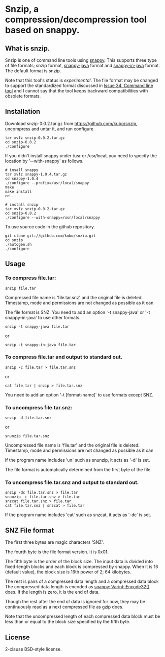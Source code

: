 Snzip, a compression/decompression tool based on snappy.
========================================================

What is snzip.
--------------

Snzip is one of command line tools using [snappy][].
This supports three type of file formats; snzip format, [snappy-java][]
format and [snappy-in-java][] format. The default format is snzip.

Note that this tool's status is *experimental*. The file format
may be changed to support the standardized format discussed in
[Issue 34: Command line tool][] and I cannot say that the tool keeps
backward compatibilities with obsolete formats.

Installation
------------

Download snzip-0.0.2.tar.gz from https://github.com/kubo/snzip,
uncompress and untar it, and run configure.

    tar xvfz snzip-0.0.2.tar.gz
    cd snzip-0.0.2
    ./configure

If you didn't install snappy under /usr or /usr/local, you need to specify
the location by '--with-snappy' as follows.

    # insall snappy
    tar xvfz snappy-1.0.4.tar.gz
    cd snappy-1.0.4
    ./configure --prefix=/usr/local/snappy
    make
    make install
    cd ..
    
    # install snzip
    tar xvfz snzip-0.0.2.tar.gz
    cd snzip-0.0.2
    ./configure --with-snappy=/usr/local/snappy

To use source code in the github repository.

    git clone git://github.com/kubo/snzip.git
    cd snzip
    ./autogen.sh
    ./configure

Usage
-----

### To compress file.tar:

    snzip file.tar

Compressed file name is 'file.tar.snz' and the original file is deleted.
Timestamp, mode and permissions are not changed as possible as it can.

The file format is SNZ. You need to add an option '-t snappy-java' or
'-t snappy-in-java' to use other formats.

    snzip -t snappy-java file.tar

or

    snzip -t snappy-in-java file.tar

### To compress file.tar and output to standard out.

    snzip -c file.tar > file.tar.snz

or

    cat file.tar | snzip > file.tar.snz

You need to add an option '-t [format-name]' to use formats except SNZ.


### To uncompress file.tar.snz:

    snzip -d file.tar.snz

or

    snunzip file.tar.snz

Uncompressed file name is 'file.tar' and the original file is deleted.
Timestamp, mode and permissions are not changed as possible as it can.

If the program name includes 'un' such as snunzip, it acts as '-d' is set.

The file format is automatically determined from the first byte of the file.

### To uncompress file.tar.snz and output to standard out.

    snzip -dc file.tar.snz > file.tar
    snunzip -c file.tar.snz > file.tar
    snzcat file.tar.snz > file.tar
    cat file.tar.snz | snzcat > file.tar

If the program name includes 'cat' such as snzcat, it acts as '-dc' is set.

SNZ File format
---------------

The first three bytes are magic characters 'SNZ'.

The fourth byte is the file format version. It is 0x01.

The fifth byte is the order of the block size. The input data
is divided into fixed-length blocks and each block is compressed
by snappy. When it is 16 (default value), the block size is 16th
power of 2; 64 kilobytes.

The rest is pairs of a compressed data length and a compressed data block
The compressed data length is encoded as [snappy::Varint::Encode32()][] does.
If the length is zero, it is the end of data.

Though the rest after the end of data is ignored for now, they
may be continuously read as a next compressed file as gzip does.

Note that the uncompressed length of each compressed data block must be
less than or equal to the block size specified by the fifth byte.

License
-------

2-clause BSD-style license.

[snappy]: http://code.google.com/p/snappy/
[Issue 34: Command line tool]: http://code.google.com/p/snappy/issues/detail?id=34
[snappy::Varint::Encode32()]: http://code.google.com/p/snappy/source/browse/trunk/snappy-stubs-internal.h?r=51#461
[snappy-java]: http://code.google.com/p/snappy-java/
[snappy-in-java]: https://github.com/dain/snappy
